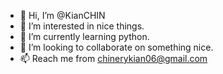 - 👋 Hi, I’m @KianCHIN
- 👀 I’m interested in nice things.
- 🌱 I’m currently learning python.
- 💞️ I’m looking to collaborate on something nice.
- 📫 Reach me from chinerykian06@gmail.com

<!---
KianCHIN/KianCHIN is a ✨ special ✨ repository because its `README.md` (this file) appears on your GitHub profile.
You can click the Preview link to take a look at your changes.
--->
